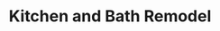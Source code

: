 ---
title: Kitchen and Bath Remodel
description: This project showcases a main floor renovation consisting of mainly cabinets and an upstairs bathroom renovation.  Customer wanted to see the space with a specific style of cabinetry, tile, countertop, handles and pulls.  A new bathroom layout is also showcased.
bannerh1: Kitchen and Bath Remodel
layout: post
slug: Kitchen-Bath-Remodel
thumbnail: img/Yearling1.jpg

heading: A Stellar Renovation Project

desc: This project showcases a main floor renovation consisting of mainly cabinets and an upstairs bathroom renovation.  Customer wanted to see the space with a specific style of cabinetry, tile, countertop, handles and pulls.  A new bathroom layout is also showcased.

video: https://player.vimeo.com/video/519107719
tour_link: http://yearling.inteck3d.com/

photo1: img/Yearling2.jpg
photo2: img/Yearling3.jpg
photo3: img/Yearling4.jpg


cta: QUESTIONS ABOUT OUR SERVICES?
cta_sub: 
cta_link: /contact
---